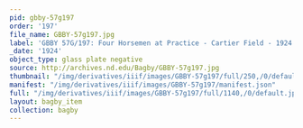```yaml
---
pid: gbby-57g197
order: '197'
file_name: GBBY-57g197.jpg
label: 'GBBY 57G/197: Four Horsemen at Practice - Cartier Field - 1924'
_date: '1924'
object_type: glass plate negative
source: http://archives.nd.edu/Bagby/GBBY-57g197.jpg
thumbnail: "/img/derivatives/iiif/images/GBBY-57g197/full/250,/0/default.jpg"
manifest: "/img/derivatives/iiif/images/GBBY-57g197/manifest.json"
full: "/img/derivatives/iiif/images/GBBY-57g197/full/1140,/0/default.jpg"
layout: bagby_item
collection: bagby
---
```

